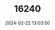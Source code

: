 ---
title: "16240"
category: "Parides burchellanus"
draft: false
date: 2024-02-22 13:03:50
languages:
  Portuguese: ["Borboleta-ribeirinha"]
---
